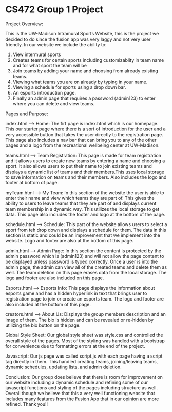 # CS472 Group 1 Project

Project Overview:

This is the UW-Madison Intramural Sports Website, this is the project we decided to do since the fusion app was very laggy and not very user friendly. In our website we include the ability to:
1. View intermural sports 
2. Creates teams for certain sports including customizablity in team name and for what sport the team will be
3. Join teams by adding your name and choosing from already existing teams.
4. Viewing what teams you are on already by typing in your name.
5. Viewing a schedule for sports using a drop down bar.
6. An esports introduction page.
7. Finally an admin page that requires a password (admin123) to enter where you can delete and view teams.

Pages and Purpose:

index.html --> Home: The firt page is index.html which is our homepage. This our starter page where there is a sort of introduction for the user and a very accessible button that takes the user 
directly to the registration page. This page also includes a nav bar that can bring you to any of the other pages and a logo from the recreational wellbeing center at UW-Madison.

teams.html --> Team Registration: This page is made for team registration and it allows users to create new teams by entering a name and choosing a sport. It also allows users to put their name to join existing teams 
and displays a dynamic list of teams and their members.This uses local storage to save information on teams and their members. Also includes the logo and footer at bottom of page.

myTeam.html --> My Team: In this section of the website the user is able to enter their name and view which teams they are part of. This gives the ability to users to leave teams that they are part of and displays
current team membership in a dynamic way. This utilizes the local storage to get data. This page also includes the footer and logo at the bottom of the page.

schedule.html --> Schedule: This part of the website allows users to select a sport from teh drop down and displays a schedule for them. The data in this section is static and could be an improvement 
that we implement into the website. Logo and footer are also at the bottom of this page.

admin.html --> Admin Page: In this section the content is protected by the admin password which is (admin123) and will not allow the page content to be displayed unless password is typed correctly. Once a 
user is into the admin page, the admin can view all of the created teams and delete them as well. The team deletion on this page erases data from the local storage. The logo and footer are also included on this page.

Esports.html --> Esports Info: This page displays the information about esports game and has a hidden hyperlink in text that brings user to registration page to join or create an esports team. The logo
and footer are also included at the bottom of this page.

creators.html --> About Us: Displays the group members description and an image of them. The bio is hidden and can be revealed or re-hidden by utilizing the bio button on the page.


Global Style Sheet: Our global style sheet was style.css and controlled the overall style of the pages. Most of the styling was handled with a bootstrap for convenience due to formatting errors at the end of 
the project.

Javascript: Our js page was called script.js with each page having a script tag directly in them. This handled creating teams, joining/leaving teams, dynamic schedules, updating lists, and admin deletion.

Conclusion: Our group does believe that there is room for improvement on our website including a dynamic schedule and refining some of our javascript functions and styling of the pages including structure as well. Overall though we believe that this a very well functioning website that includes many features from the Fusion App that in our opinion are more refined. Thank you!!




